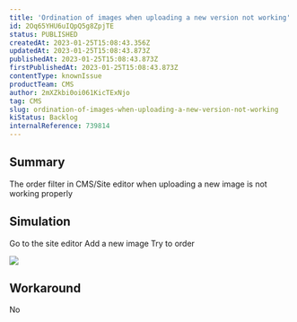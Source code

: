 ```yaml
---
title: 'Ordination of images when uploading a new version not working'
id: 2Oq65YHU6uIQpQ5g8ZpjTE
status: PUBLISHED
createdAt: 2023-01-25T15:08:43.356Z
updatedAt: 2023-01-25T15:08:43.873Z
publishedAt: 2023-01-25T15:08:43.873Z
firstPublishedAt: 2023-01-25T15:08:43.873Z
contentType: knownIssue
productTeam: CMS
author: 2mXZkbi0oi061KicTExNjo
tag: CMS
slug: ordination-of-images-when-uploading-a-new-version-not-working
kiStatus: Backlog
internalReference: 739814
---
```


## Summary


The order filter in CMS/Site editor when uploading a new image is not working properly


##

## Simulation


Go to the site editor
Add a new image
Try to order

 ![](https://vtexhelp.zendesk.com/attachments/token/Wx1y1CbhbAkyUIH8peG9xiLtJ/?name=image.png)


##

## Workaround


No




